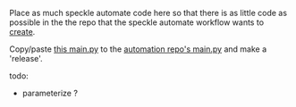 Place as much speckle automate code here
so that there is as little code as possible
in the the repo that the speckle automate workflow wants to
[create](https://github.com/specklesystems/speckle_automate_python_example).


Copy/paste [this main.py](./src/bim2rdf/spklauto/main.py)
to the [automation repo's main.py](https://github.com/specklesystems/speckle_automate_python_example/blob/main/main.py)
and make a 'release'.

todo:
* parameterize ?
